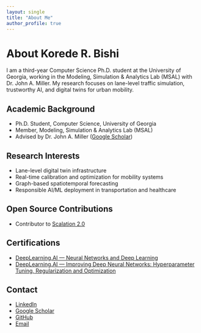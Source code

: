 ```yaml
---
layout: single
title: "About Me"
author_profile: true
---
```


# About Korede R. Bishi

I am a third-year Computer Science Ph.D. student at the University of Georgia, working in the Modeling, Simulation & Analytics Lab (MSAL) with Dr. John A. Miller. My research focuses on lane-level traffic simulation, trustworthy AI, and digital twins for urban mobility.

## Academic Background
- Ph.D. Student, Computer Science, University of Georgia
- Member, Modeling, Simulation & Analytics Lab (MSAL)
- Advised by Dr. John A. Miller ([Google Scholar](https://scholar.google.com/citations?user=K7j2Uk8AAAAJ&hl=en))

## Research Interests
- Lane-level digital twin infrastructure
- Real-time calibration and optimization for mobility systems
- Graph-based spatiotemporal forecasting
- Responsible AI/ML deployment in transportation and healthcare

## Open Source Contributions
- Contributor to [Scalation 2.0](https://github.com/scalation/scalation_2.0)

## Certifications
- [DeepLearning.AI — Neural Networks and Deep Learning](https://coursera.org/verify/1V8OP0C1JOPT)
- [DeepLearning.AI — Improving Deep Neural Networks: Hyperparameter Tuning, Regularization and Optimization](https://coursera.org/verify/NANMU1733ILS)

## Contact
- [LinkedIn](https://www.linkedin.com/in/koredebishi/)
- [Google Scholar](https://scholar.google.com/citations?user=K7j2Uk8AAAAJ&hl=en)
- [GitHub](https://github.com/koredebishi)
- [Email](mailto:korede.bishi01@gmail.com)
